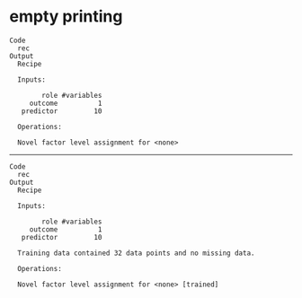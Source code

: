 # empty printing

    Code
      rec
    Output
      Recipe
      
      Inputs:
      
            role #variables
         outcome          1
       predictor         10
      
      Operations:
      
      Novel factor level assignment for <none>

---

    Code
      rec
    Output
      Recipe
      
      Inputs:
      
            role #variables
         outcome          1
       predictor         10
      
      Training data contained 32 data points and no missing data.
      
      Operations:
      
      Novel factor level assignment for <none> [trained]

